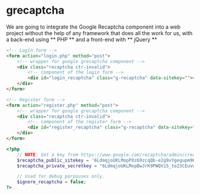 # grecaptcha

We are going to integrate the Google Recaptcha component into a web project without the help of any framework that does all the work for us, with a back-end using ** PHP ** and a front-end with ** jQuery **

```html
<!-- Login form -->
<form action="login.php" method="post">
	<!-- wrapper for google grecaptcha component -->
	<div class="recaptcha ctr-invalid">
		<!-- component of the login form --> 
		<div id="login_recaptcha" class="g-recaptcha" data-sitekey=""></div>
	</div>
</form>

<!-- Register form -->
<form action="register.php" method="post">
	<!-- wrapper for google grecaptcha component -->
	<div class="recaptcha ctr-invalid">
		<!-- component of the register form --> 
		<div id="register_recaptcha" class="g-recaptcha" data-sitekey=""></div>
	</div>
</form>
```

```php
<?php
	// NOTE: Get a key from https://www.google.com/recaptcha/admin/create
	$recaptcha_public_sitekey = '6LdmqjoUKLMopP8z69zcqQb-e2g9xYgegupm9KB2';
	$recaptcha_private_secretkey = "6LdmqjoUKLMopBwJrK9PWQVi5_to23CEuvw9bYcJ";

	// Used for debug porpouses only.
	$ignore_recaptcha = false;
?>
```

